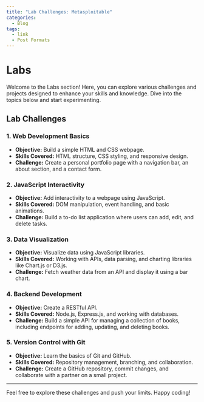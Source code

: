 ```yaml
---
title: "Lab Challenges: Metasploitable"
categories:
  - Blog
tags:
  - link
  - Post Formats
---
```


# Labs

Welcome to the Labs section! Here, you can explore various challenges and projects designed to enhance your skills and knowledge. Dive into the topics below and start experimenting.

## Lab Challenges

### 1. **Web Development Basics**
- **Objective:** Build a simple HTML and CSS webpage.
- **Skills Covered:** HTML structure, CSS styling, and responsive design.
- **Challenge:** Create a personal portfolio page with a navigation bar, an about section, and a contact form.

### 2. **JavaScript Interactivity**
- **Objective:** Add interactivity to a webpage using JavaScript.
- **Skills Covered:** DOM manipulation, event handling, and basic animations.
- **Challenge:** Build a to-do list application where users can add, edit, and delete tasks.

### 3. **Data Visualization**
- **Objective:** Visualize data using JavaScript libraries.
- **Skills Covered:** Working with APIs, data parsing, and charting libraries like Chart.js or D3.js.
- **Challenge:** Fetch weather data from an API and display it using a bar chart.

### 4. **Backend Development**
- **Objective:** Create a RESTful API.
- **Skills Covered:** Node.js, Express.js, and working with databases.
- **Challenge:** Build a simple API for managing a collection of books, including endpoints for adding, updating, and deleting books.

### 5. **Version Control with Git**
- **Objective:** Learn the basics of Git and GitHub.
- **Skills Covered:** Repository management, branching, and collaboration.
- **Challenge:** Create a GitHub repository, commit changes, and collaborate with a partner on a small project.

---

Feel free to explore these challenges and push your limits. Happy coding!
